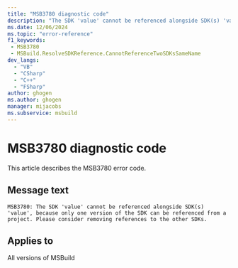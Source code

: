 ```yaml
---
title: "MSB3780 diagnostic code"
description: "The SDK 'value' cannot be referenced alongside SDK(s) 'value', because only one version of the SDK can be referenced from a project. Please consider removing references to the other SDKs."
ms.date: 12/06/2024
ms.topic: "error-reference"
f1_keywords:
 - MSB3780
 - MSBuild.ResolveSDKReference.CannotReferenceTwoSDKsSameName
dev_langs:
  - "VB"
  - "CSharp"
  - "C++"
  - "FSharp"
author: ghogen
ms.author: ghogen
manager: mijacobs
ms.subservice: msbuild
---
```


# MSB3780 diagnostic code

<!-- :::ErrorDefinitionDescription::: -->
<!-- :::editable-content name="introDescription"::: -->
This article describes the MSB3780 error code.
<!-- :::editable-content-end::: -->

## Message text

`MSB3780: The SDK 'value' cannot be referenced alongside SDK(s) 'value', because only one version of the SDK can be referenced from a project. Please consider removing references to the other SDKs.`

<!-- :::editable-content name="postOutputDescription"::: -->
<!--
{StrBegin="MSB3780: "}
-->
<!-- :::editable-content-end::: -->
<!-- :::ErrorDefinitionDescription-end::: -->

## Applies to

All versions of MSBuild
